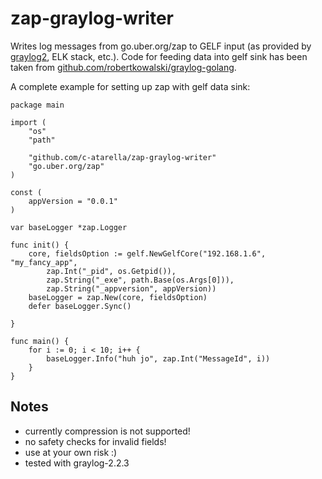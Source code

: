 # zap-graylog-writer

Writes log messages from go.uber.org/zap to GELF input (as provided by [graylog2](http://docs.graylog.org/en/2.1/pages/sending_data.html), ELK stack, etc.).
Code for feeding data into gelf sink has been taken from [github.com/robertkowalski/graylog-golang](https://github.com/robertkowalski/graylog-golang).

A complete example for setting up zap with gelf data sink:

    package main

    import (
        "os"
        "path"

        "github.com/c-atarella/zap-graylog-writer"
        "go.uber.org/zap"
    )

    const (
        appVersion = "0.0.1"
    )

    var baseLogger *zap.Logger

    func init() {
        core, fieldsOption := gelf.NewGelfCore("192.168.1.6", "my_fancy_app",
            zap.Int("_pid", os.Getpid()),
            zap.String("_exe", path.Base(os.Args[0])),
            zap.String("_appversion", appVersion))
        baseLogger = zap.New(core, fieldsOption)
        defer baseLogger.Sync()

    }

    func main() {
        for i := 0; i < 10; i++ {
            baseLogger.Info("huh jo", zap.Int("MessageId", i))
        }
    }

## Notes

* currently compression is not supported!
* no safety checks for invalid fields!
* use at your own risk :)
* tested with graylog-2.2.3